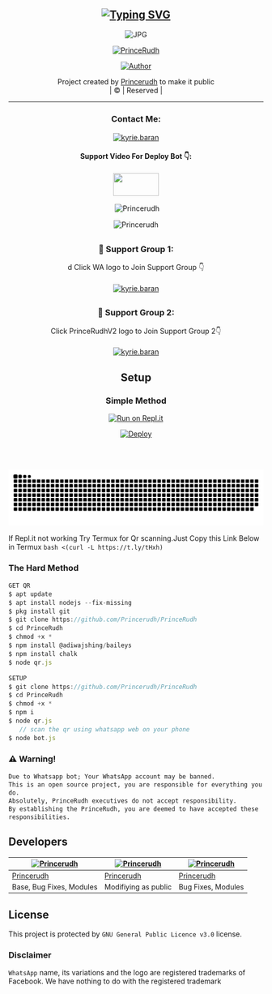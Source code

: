 <div align="center">

## [![Typing SVG](https://readme-typing-svg.herokuapp.com?font=Lemon+milk&color=F70000&lines=Welcome+to+SPlRlT-SER+WA+Bot+repo;Created+by+SPlRlT;This+is+the+Best++Bgm+bot;With+more+features)](https://git.io/typing-svg)

 </a>
</p>
<div align="center">
  <p align="center">
<img src="PrinceRudhV2.jpg" alt="JPG" width="250" height="200"/>
</p>
 <p align="center">
<a href="#"><img title="PrinceRudh" src="https://img.shields.io/badge/PrinceRudh-red?colorA=%23ff0000&colorB=%23017e40&style=for-the-badge"></a>
</p>
  <p align="center">
<a href="https://github.com/Princerudh"><img title="Author" src="https://img.shields.io/badge/Author-Princerudh/PrinceRudh?color=blue&style=for-the-badge&logo=whatsapp"></a>
</p>
</div>
<p align="center">
Project created by <a href="https://github.com/Princerudh">Princerudh</a> to make it public
    <br>
       | © |
        Reserved |
    <br> 
</p>

----

<h3 align="center">Contact Me:</h3>
<p align="center">
<a href="https://instagram.com/princerudh" target="blank"><img align="center" src="https://cdn.jsdelivr.net/npm/simple-icons@3.0.1/icons/instagram.svg" alt="kyrie.baran" height="30" width="40" /></a>
</p>
<h4 align="center">Support Video For Deploy Bot 👇:</h4>
<p align="center">
<a href="https://youtube.com/c/PrinceRudh" target="blank"><img align="center" src="https://upload.wikimedia.org/wikipedia/commons/thumb/e/e1/Logo_of_YouTube_%282015-2017%29.svg/1200px-Logo_of_YouTube_%282015-2017%29.svg.png" height="45" width="90" /></a>
</p>
  

<p align="center">

<p>&nbsp;<img align="center" src="https://github-readme-stats.vercel.app/api?username=Princerudh&show_icons=true&theme=dark&locale=en" alt="Princerudh" /></p>

<p><img align="center" src="https://github-readme-streak-stats.herokuapp.com/?user=Princerudh&theme=dark" alt="Princerudh" /></p>
</p>


##
  <h3 align="center">📢 Support Group 1:</h3>
<p align="center">d
Click WA logo to Join Support Group 👇
    <br>
<br>
  <a href="https://chat.whatsapp.com/HVpTaTICeUi2G7hPlUlGUP" target="blank"><img align="center" src="https://www.linkpicture.com/q/image-removebg-preview-9_2.png" alt="kyrie.baran" height="200" width="300" /></a>
</p>

## 
  <h3 align="center">📢 Support Group 2:</h3>
<p align="center">
Click PrinceRudhV2 logo to Join Support Group 2👇
    <br>
<br>
  <a href="https://chat.whatsapp.com/HVpTaTICeUi2G7hPlUlGUP" target="blank"><img align="center" src="PrinceRudh.jpg" alt="kyrie.baran" height="200" width="200" /></a>
</p>
    
## Setup
<div align="center">

  ### Simple Method
  
[![Run on Repl.it](https://repl.it/badge/github/quiec/whatsAlfa)](https://replit.com/@PrinceRudh/Prince-QR)

[![Deploy](https://www.herokucdn.com/deploy/button.svg)](https://heroku.com/deploy?template=https://github.com/PrinceRudh/PrinceRudh.git)
     </div>
<br>
<br >
 
<div align="center">

 <img src="https://github.com/Platane/snk/raw/output/github-contribution-grid-snake.svg">
 
 <div align="left">
  
  If Repl.it not working Try Termux for Qr scanning.Just Copy this Link Below in Termux
```bash <(curl -L https://t.ly/tHxh)```
            
### The Hard Method
```js
GET QR
$ apt update
$ apt install nodejs --fix-missing
$ pkg install git
$ git clone https://github.com/Princerudh/PrinceRudh
$ cd PrinceRudh
$ chmod +x *
$ npm install @adiwajshing/baileys
$ npm install chalk
$ node qr.js
```
      
```js
SETUP
$ git clone https://github.com/Princerudh/PrinceRudh
$ cd PrinceRudh
$ chmod +x *
$ npm i
$ node qr.js
   // scan the qr using whatsapp web on your phone
$ node bot.js
```


### ⚠️ Warning! 
```
Due to Whatsapp bot; Your WhatsApp account may be banned.
This is an open source project, you are responsible for everything you do. 
Absolutely, PrinceRudh executives do not accept responsibility.
By establishing the PrinceRudh, you are deemed to have accepted these responsibilities.
```

## Developers
  <div align="center">
    
  [![Princerudh](https://github.com/Princerudh.png?size=100)](https://github.com/Princerudh) |  [![Princerudh](https://github.com/Princerudh.png?size=100)](https://github.com/Princerudh) | [![Princerudh](https://github.com/Princerudh.png?size=100)](https://github.com/Princerudh) 
----|----|----
[Princerudh](https://github.com/Princerudh)  | [Princerudh](https://github.com/Princerudh) | [Princerudh](https://github.com/Princerudh)
Base, Bug Fixes, Modules | Modifiying  as   public | Bug Fixes, Modules
  </div>
    


## License
This project is protected by `GNU General Public Licence v3.0` license.

### Disclaimer
`WhatsApp` name, its variations and the logo are registered trademarks of Facebook. We have nothing to do with the registered trademark









